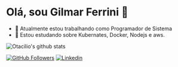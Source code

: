 # Olá, sou Gilmar Ferrini 👋

- 🔭 Atualmente estou trabalhando como Programador de Sistema
- 🌱 Estou estudando sobre Kubernates, Docker, Nodejs e aws.

![Otacilio's github stats](https://github-readme-stats.vercel.app/api?username=gilmarferrini&show_icons=true&theme=radical)

[![GitHub Followers](https://img.shields.io/github/followers/gilmarferrini?style=flat&labelColor=0D0D0D&logo=Github&Color=white)](https://github.com/gilmarferrini)
[![Linkedin](https://img.shields.io/badge/-LinkedIn-060606?style=flat&labelColor=0D0D0D&logo=Linkedin&Color=white)](https://https://www.linkedin.com/in/gilmarferrini/)
